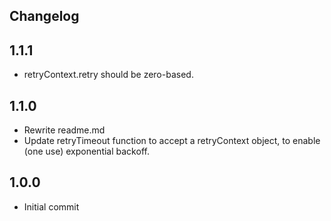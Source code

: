 Changelog
---------

1.1.1
-----
- retryContext.retry should be zero-based.

1.1.0
-----
- Rewrite readme.md
- Update retryTimeout function to accept a retryContext object, to enable (one use) exponential backoff.

1.0.0
-----
- Initial commit